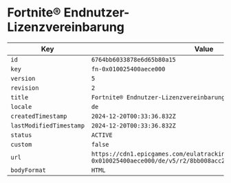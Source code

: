 # Fortnite® Endnutzer-Lizenzvereinbarung

| Key | Value |
| --- | ----- |
| `id` | `6764bb6033878e6d65b80a15` |
| `key` | `fn-0x010025400aece000` |
| `version` | `5` |
| `revision` | `2` |
| `title` | `Fortnite® Endnutzer-Lizenzvereinbarung` |
| `locale` | `de` |
| `createdTimestamp` | `2024-12-20T00:33:36.832Z` |
| `lastModifiedTimestamp` | `2024-12-20T00:33:36.832Z` |
| `status` | `ACTIVE` |
| `custom` | `false` |
| `url` | `https://cdn1.epicgames.com/eulatracking-download/fn-0x010025400aece000/de/v5/r2/8bb008acc288e1efcab86b887bee1232.pdf` |
| `bodyFormat` | `HTML` |
